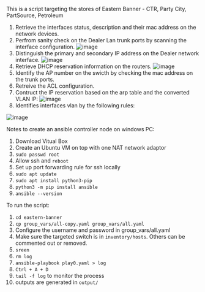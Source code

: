 This is a script targeting the stores of Eastern Banner - CTR, Party City, PartSource, Petroleum

1. Retrieve the interfaces status, description and their mac address on the network devices.
2. Perfrom sanity check on the Dealer Lan trunk ports by scanning the interface configuration.
   ![image](https://github.com/jackytsuiaa/port-mapping-planner/assets/98607668/4768dbbd-0ec3-46e7-8449-5910a508afb5)
3. Distinguish the primary and secondary IP address on the Dealer network interface.
   ![image](https://github.com/jackytsuiaa/port-mapping-planner/assets/98607668/b03939f9-cd08-4d1d-901c-cd53d86c94f2)
4. Retrieve DHCP reservation information on the routers.
   ![image](https://github.com/jackytsuiaa/port-mapping-planner/assets/98607668/5ae1f87c-3001-4d36-9c41-2c5bd5fdc2bd)
5. Identify the AP number on the swicth by checking the mac address on the trunk ports.
6. Retreive the ACL configuration.
7. Contruct the IP reservation based on the arp table and the converted VLAN IP:
   ![image](https://github.com/jackytsuiaa/port-mapping-planner/assets/98607668/59b6e543-a97f-4312-b191-4a8172969fdc)
8. Identifies interfaces vlan by the following rules:
    
![image](https://github.com/jackytsuiaa/port-mapping-planner/assets/98607668/66365d98-353a-43d5-83c1-2c06253c928c)

Notes to create an ansible controller node on windows PC:
1. Download Vitual Box
2. Create an Ubuntu VM on top with one NAT network adaptor
3. `sudo passwd root`
4. Allow ssh and `reboot`
5. Set up port forwarding rule for ssh locally
6. `sudo apt update`
7. `sudo apt install python3-pip`
8. `python3 -m pip install ansible`
9. `ansible --version`

To run the script:
1. `cd eastern-banner`
2. `cp group_vars/all-copy.yaml group_vars/all.yaml`
3. Configure the username and password in group_vars/all.yaml
5. Make sure the targeted switch is in `inventory/hosts`. Others can be commented out or removed.
6. `sreen`
7. `rm log`
8. `ansible-playbook play0.yaml > log`
9. `Ctrl + A + D`
10. `tail -f log` to monitor the process
11. outputs are generated in `output/`



